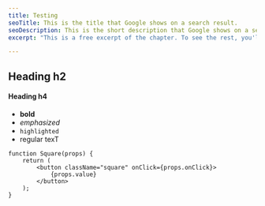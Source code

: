 ```yaml
---
title: Testing
seoTitle: This is the title that Google shows on a search result.
seoDescription: This is the short description that Google shows on a search result.
excerpt: "This is a free excerpt of the chapter. To see the rest, you'll have to buy the book."

---
```


## Heading h2

#### Heading h4

- **bold**
- *emphasized*
- `highlighted`
- regular texT


```
function Square(props) {
    return (
        <button className="square" onClick={props.onClick}>
            {props.value}
        </button>
    );
}
```
